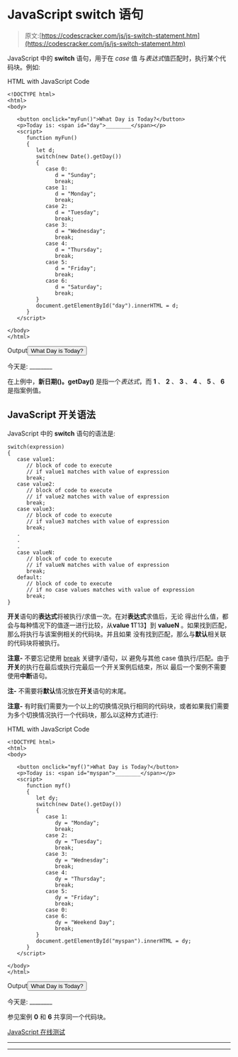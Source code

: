 # JavaScript switch 语句

> 原文:[https://codescracker.com/js/js-switch-statement.htm](https://codescracker.com/js/js-switch-statement.htm)

JavaScript 中的 **switch** 语句，用于在 *case* 值 与*表达式*值匹配时，执行某个代码块。例如:

HTML with JavaScript Code

```
<!DOCTYPE html>
<html>
<body>

   <button onclick="myFun()">What Day is Today?</button>
   <p>Today is: <span id="day">________</span></p>
   <script>
      function myFun()
      {
         let d;
         switch(new Date().getDay())
         {
            case 0:
               d = "Sunday";
               break;
            case 1:
               d = "Monday";
               break;
            case 2:
               d = "Tuesday";
               break;
            case 3:
               d = "Wednesday";
               break;
            case 4:
               d = "Thursday";
               break;
            case 5:
               d = "Friday";
               break;
            case 6:
               d = "Saturday";
               break;
         }
         document.getElementById("day").innerHTML = d;
      }
   </script>

</body>
</html>
```

Output<button onclick="myFun()">What Day is Today?</button>

今天是: ________

在上例中，**新日期()。getDay()** 是指一个*表达式*，而 **1** 、 **2** 、 **3** 、 **4** 、 **5** 、 **6** 是指案例值。

## JavaScript 开关语法

JavaScript 中的 **switch** 语句的语法是:

```
switch(expression)
{
   case value1:
      // block of code to execute
      // if value1 matches with value of expression
      break;
   case value2:
      // block of code to execute
      // if value2 matches with value of expression
      break;
   case value3:
      // block of code to execute
      // if value3 matches with value of expression
      break;
   .
   .
   .
   case valueN:
      // block of code to execute
      // if valueN matches with value of expression
      break;
   default:
      // block of code to execute
      // if no case values matches with value of expression
      break;
}
```

**开关**语句的**表达式**将被执行/求值一次。在对**表达式**求值后，无论 得出什么值，都会与每种情况下的值逐一进行比较，从**value 1**T13】到 **valueN** 。如果找到匹配，那么将执行与该案例相关的代码块。并且如果 没有找到匹配，那么与**默认**相关联的代码块将被执行。

**注意-** 不要忘记使用 [break](/js/js-break-continue.htm) 关键字/语句，以 避免与其他 case 值执行/匹配。由于**开关**的执行在最后或执行完最后一个开关案例后结束，所以 最后一个案例不需要使用**中断**语句。

**注-** 不需要将**默认**情况放在**开关**语句的末尾。

**注意-** 有时我们需要为一个以上的切换情况执行相同的代码块，或者如果我们需要 为多个切换情况执行一个代码块，那么以这种方式进行:

HTML with JavaScript Code

```
<!DOCTYPE html>
<html>
<body>

   <button onclick="myf()">What Day is Today?</button>
   <p>Today is: <span id="myspan">________</span></p>
   <script>
      function myf()
      {
         let dy;
         switch(new Date().getDay())
         {
            case 1:
               dy = "Monday";
               break;
            case 2:
               dy = "Tuesday";
               break;
            case 3:
               dy = "Wednesday";
               break;
            case 4:
               dy = "Thursday";
               break;
            case 5:
               dy = "Friday";
               break;
            case 0:
            case 6:
               dy = "Weekend Day";
               break;
         }
         document.getElementById("myspan").innerHTML = dy;
      }
   </script>

</body>
</html>
```

Output<button onclick="myf()">What Day is Today?</button>

今天是: ________

参见案例 **0** 和 **6** 共享同一个代码块。

[JavaScript 在线测试](/exam/showtest.php?subid=6)

* * *

* * *